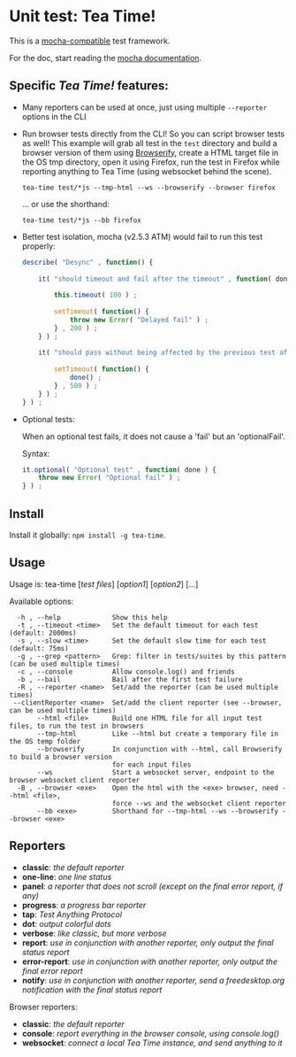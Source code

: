 

# Unit test: Tea Time!

This is a [mocha-compatible](http://mochajs.org/) test framework.

For the doc, start reading the [mocha documentation](http://mochajs.org/).



## Specific *Tea Time!* features:

* Many reporters can be used at once, just using multiple `--reporter` options in the CLI
* Run browser tests directly from the CLI! So you can script browser tests as well! This example will grab all test in the
  `test` directory and build a browser version of them using [Browserify](https://www.npmjs.com/package/browserify),
  create a HTML target file in the OS tmp directory, open it using Firefox, run the test in Firefox while reporting
  anything to Tea Time (using websocket behind the scene).

    `tea-time test/*js --tmp-html --ws --browserify --browser firefox`

  ... or use the shorthand:

    `tea-time test/*js --bb firefox`

* Better test isolation, mocha (v2.5.3 ATM) would fail to run this test properly:

    ```js
    describe( "Desync" , function() {
        
        it( "should timeout and fail after the timeout" , function( done ) {
            
            this.timeout( 100 ) ;
            
            setTimeout( function() {
                throw new Error( "Delayed fail" ) ;
            } , 200 ) ;
        } ) ;
        
        it( "should pass without being affected by the previous test after-timeout failure" , function( done ) {
            
            setTimeout( function() {
                done() ;
            } , 500 ) ;
        } ) ;
    } ) ;
    ```

* Optional tests:
	
	When an optional test fails, it does not cause a 'fail' but an 'optionalFail'.
	
	Syntax:
	
    ```js
    it.optional( "Optional test" , function( done ) {
        throw new Error( "Optional fail" ) ;
    } ) ;
    ```



## Install

Install it globally: `npm install -g tea-time`.



## Usage

Usage is: tea-time [*test files*] [*option1*] [*option2*] [...]

Available options:
```
  -h , --help             Show this help
  -t , --timeout <time>   Set the default timeout for each test (default: 2000ms)
  -s , --slow <time>      Set the default slow time for each test (default: 75ms)
  -g , --grep <pattern>   Grep: filter in tests/suites by this pattern (can be used multiple times)
  -c , --console          Allow console.log() and friends
  -b , --bail             Bail after the first test failure
  -R , --reporter <name>  Set/add the reporter (can be used multiple times)
 --clientReporter <name>  Set/add the client reporter (see --browser, can be used multiple times)
       --html <file>      Build one HTML file for all input test files, to run the test in browsers
       --tmp-html         Like --html but create a temporary file in the OS temp folder
       --browserify       In conjunction with --html, call Browserify to build a browser version
                          for each input files
       --ws               Start a websocket server, endpoint to the browser websocket client reporter
  -B , --browser <exe>    Open the html with the <exe> browser, need --html <file>,
                          force --ws and the websocket client reporter
       --bb <exe>         Shorthand for --tmp-html --ws --browserify --browser <exe>
```


## Reporters

* **classic**: *the default reporter*
* **one-line**: *one line status*
* **panel**: *a reporter that does not scroll (except on the final error report, if any)*
* **progress**: *a progress bar reporter*
* **tap**: *Test Anything Protocol*
* **dot**: *output colorful dots*
* **verbose**: *like classic, but more verbose*
* **report**: *use in conjunction with another reporter, only output the final status report*
* **error-report**: *use in conjunction with another reporter, only output the final error report*
* **notify**: *use in conjunction with another reporter, send a freedesktop.org notification with the final status report*



Browser reporters:

* **classic**: *the default reporter*
* **console**: *report everything in the browser console, using console.log()*
* **websocket**: *connect a local Tea Time instance, and send anything to it*

